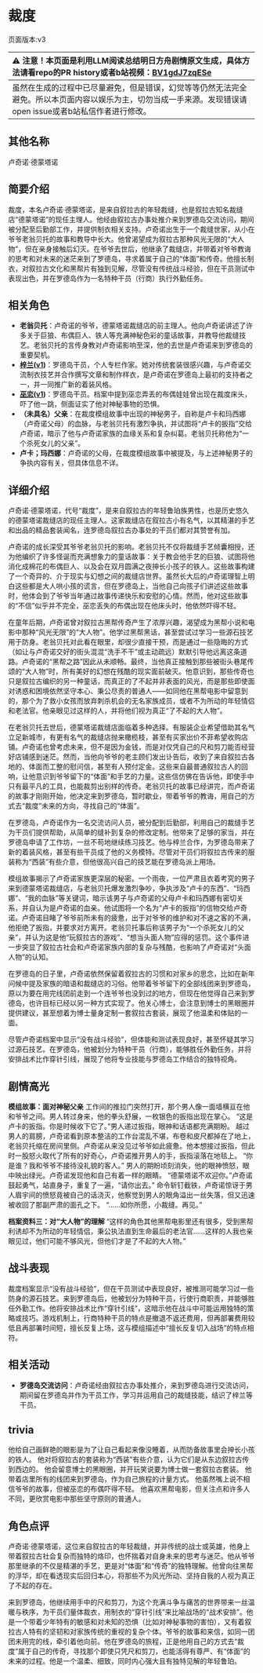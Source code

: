 # 裁度
页面版本:v3
 

| :warning: 注意！本页面是利用LLM阅读总结明日方舟剧情原文生成，具体方法请看repo的PR history或者b站视频：[BV1gdJ7zqESe](https://www.bilibili.com/video/BV1gdJ7zqESe/)         |
|:----------------------------|
| 虽然在生成的过程中已尽量避免，但是错误，幻觉等等仍然无法完全避免。所以本页面内容以娱乐为主，切勿当成一手来源。发现错误请open issue或者b站私信作者进行修改。|



## 其他名称
卢奇诺·德蒙塔诺
## 简要介绍
裁度，本名卢奇诺·德蒙塔诺，是来自叙拉古的年轻裁缝，也是叙拉古知名裁缝店“德蒙塔诺”的现任主理人。他经由叙拉古办事处推介来到罗德岛交流访问，期间被分配至后勤部工作，并提供制衣相关支持。卢奇诺出生于一个裁缝世家，从小在爷爷老翁贝托的故事和教导中长大。他曾渴望成为叙拉古那种风光无限的“大人物”，但在亲身接触后幻灭。在爷爷去世后，他继承了裁缝店，并带着对爷爷教诲的思考和对未来的迷茫来到了罗德岛，寻求着属于自己的“体面”和传奇。他擅长制衣，对叙拉古文化和黑帮片有独到见解，尽管没有传统战斗经验，但在干员测试中表现出色，并在罗德岛作为一名特种干员（行商）执行外勤任务。
## 相关角色
-   **老翁贝托**：卢奇诺的爷爷，德蒙塔诺裁缝店的前主理人。他向卢奇诺讲述了许多关于巨狼、布偶巨人、铁人等充满神秘色彩的童话故事，并教导他裁缝技艺。老翁贝托的言传身教对卢奇诺影响至深，他的去世是卢奇诺来到罗德岛的重要契机。
-   **[梓兰](char_278_orchid.md)([v1](../chars/char_278_orchid.md))**：罗德岛干员，个人专栏作家。她对传统套装很感兴趣，与卢奇诺交流制衣技艺并合作撰写文章和制作样衣，是卢奇诺在罗德岛上最初的支持者之一，并一同推广新的着装风格。
-   **[巫恋](char_254_vodfox.md)([v1](../chars/char_254_vodfox.md))**：罗德岛干员。档案中提到巫恋弄丢的布偶娃娃曾出现在裁度床头，吓了他一跳，侧面证实了他对神秘事物的恐惧。
-   **（未具名）父亲**：在裁度模组故事中出现的神秘男子，自称是卢卡和玛西娜（卢奇诺父母）的血脉，与老翁贝托有激烈争执，并试图将“卢卡的扳指”交给卢奇诺，暗示了他与卢奇诺家族的血缘关系和复杂纠葛。老翁贝托称他为“一个杀死女儿的父亲”。
-   **卢卡；玛西娜**：卢奇诺的父母，在裁度模组故事中被提及，与上述神秘男子的争执内容有关，但具体信息不详。
## 详细介绍
卢奇诺·德蒙塔诺，代号“裁度”，是来自叙拉古的年轻鲁珀族男性，也是历史悠久的德蒙塔诺裁缝店的现任主理人。这家裁缝店在叙拉古小有名气，以其精湛的手艺和出品的精品套装闻名，连罗德岛叙拉古办事处的干员们都对其赞誉有加。

卢奇诺的成长深受其爷爷老翁贝托的影响。老翁贝托不仅将裁缝手艺倾囊相授，还为他编织了许多怪诞而充满想象力的童话故事：关于教会他手艺的巨狼、试图将他消化成棉花的布偶巨人、以及会在双月圆满之夜抻长小孩子的铁人。这些故事构建了一个奇异的、介于现实与幻想之间的裁缝店世界。虽然长大后的卢奇诺理智上明白这些都是大人哄小孩的谎言，但在罗德岛上，当他自己向孩子们讲述这些故事时，他体会到了爷爷当年通过故事传递快乐和安慰的心情。然而，他对这些故事的“不信”似乎并不完全，巫恋丢失的布偶出现在他床头时，他依然吓得不轻。

在童年后期，卢奇诺曾对叙拉古黑帮传奇产生了浓厚兴趣，渴望成为黑帮小说和电影中那种“风光无限”的“大人物”。他学过黑帮黑话，甚至尝试过学习一些源石技艺用于防身。老翁贝托对此看在眼里，却很少直接干预，而是通过一些隐晦的方式（如让与卢奇诺交好的街头混混“洗手不干”或主动疏远）默默引导他远离这条道路。卢奇诺的“黑帮之路”因此从未顺畅。最终，当他真正接触到那些被街头巷尾传颂的“大人物”时，所有美好的幻想在残酷的现实面前破灭。他意识到，那些传奇也只是叙拉古编织的另一种童话，而真正的了不起并非表面的风光，而是那些即使面对诱惑和困境依然坚守本心、秉公尽责的普通人——如同他在黑帮电影中留意到的，那个为了救小女孩而放弃刺杀机会的无名家族成员，或者不为所动的年轻情侣和老法官。他亲眼见过这样的人，并将他们视为真正“了不起的大人物”。

在老翁贝托去世后，德蒙塔诺裁缝店面临着多种选择。有服装企业希望借助其名气立足新城市，有更有名气的裁缝店抛来橄榄枝，甚至有买家出价不菲希望收购店铺。卢奇诺也曾考虑未来，但不是因为金钱，而是对仅凭自己的尺和剪刀能否经营好店铺感到迷茫。然而，当他向爷爷的老主顾们发出讣告后，收到了来自叙拉古各地的、体面而工整的慰问信，甚至有人预付定金。这些来自最普通叙拉古人的回响，让他意识到爷爷留下的“体面”和手艺的力量。这些信仿佛在告诉他，即使手中只有最平凡的工具，也能裁剪出别样的传奇。老翁贝托的故事已经讲完，而卢奇诺的故事才刚刚开始，他决定来到罗德岛，暂时歇业，带着爷爷的教诲，用自己的方式去“裁度”未来的方向，寻找自己的“体面”。

在罗德岛，卢奇诺作为一名交流访问人员，被分配到后勤部，利用自己的裁缝手艺为干员们提供帮助，从简单的缝补到复杂的修改定制。他带来了足够的家当，并在罗德岛申请了工作坊，一丝不苟地继续练习技艺。他与梓兰合作，为罗德岛带来了新的着装风格，甚至有些干员成了他的义务模特。尽管对干员们将叙拉古传来的服装称为“西装”有些介意，但他很高兴自己的技艺能在罗德岛派上用场。

模组故事揭示了卢奇诺家族更深层的秘密。一个雨夜，一位严肃且衣着考究的男子来到德蒙塔诺裁缝店，与老翁贝托爆发激烈争吵，争执涉及“卢卡的东西”、“玛西娜”、“我的血脉”等关键词，暗示该男子与卢奇诺的父母卢卡和玛西娜有密切关系，并自认为是卢奇诺的血亲。他试图将一个名为“卢卡的扳指”的信物交给卢奇诺。卢奇诺目睹了爷爷前所未有的疲惫，出于对爷爷的维护和对不速之客的不满，他拒绝了扳指，并要求对方离开。老翁贝托事后称该男子为“一个杀死女儿的父亲”，并认为这是他“玩叙拉古的游戏”、“想当头面人物”应得的惩罚。这个事件进一步突显了叙拉古社会和卢奇诺家族内部的复杂与残酷，也影响了卢奇诺对“头面人物”的认知。

在罗德岛的日子里，卢奇诺依然保留着叙拉古的习惯和对家乡的思念，比如在新年问候中提及家族的暗语和裁缝店的习俗。他带着爷爷留下的全部线团来到罗德岛，原以为要在用完线团前走到一个连爷爷也没到过的地方，但现在他觉得自己来到罗德岛，也许目标已经以另一种方式实现了。他关心博士，会注意到博士的黑眼圈并提供建议，甚至想着为博士量身定制一套叙拉古套装，展现了他温柔和体贴的一面。

尽管卢奇诺档案中显示“没有战斗经验”，但体能和测试表现良好，甚至怀疑其学习过源石技艺。在罗德岛，他被划分为特种干员（行商），能够胜任外勤任务，并将安排战术比作穿针引线，展现了他将专业技能与罗德岛工作结合的独特视角。
## 剧情高光
**模组故事：面对神秘父亲**
工作间的推拉门突然打开，那个男人像一面墙横亘在他和爷爷之间。男人转过身来，他的拳头舒展，一枚银色的扳指出现在掌心。
“这是卢卡的扳指。你是时候收下它了。”男人递过扳指，眼神和话语都充满期盼。
越过男人的肩膀，卢奇诺看到原本整洁的工作台混乱不堪，布卷和皮尺都掉在了地上，老翁贝托缩在房间里侧。卢奇诺从来没见过爷爷如此疲惫。他本想接过扳指，但此时一股怒火取代了所有的好奇心，卢奇诺推开男人的手，扳指滚落在地毯上。
“你是谁？我和爷爷不接待没礼貌的客人。”
男人的期盼顷刻消失，他的眼神愤怒，眼中映出绿光。卢奇诺发现他和自己有着一样的眼睛。
“德蒙塔诺不欢迎你。”卢奇诺鼓起勇气，站直身子，重复了一遍，“请你出去。”
命令斩钉截铁，卢奇诺惊讶于男人眉宇间的愤怒竟被自己的话浇灭，他察觉到男人的眼角溢出一丝失落，但又迅速被收回了那副严肃的面孔之下。
“......如你所愿，小裁缝。再见。”

**档案资料三：对“大人物”的理解**
“这样的角色其他黑帮电影里还有很多，受到黑帮利诱却不为所动的年轻情侣，秉公执法直到生命最后的老法官......这样的人我也亲眼见过，他们可能不够风光，但他们才是了不起的大人物。”
## 战斗表现
裁度档案显示“没有战斗经验”，但在干员测试中表现良好，被推测可能学习过一些防身的源石技艺。来到罗德岛后，他被划分为特种干员，行使行商职责，并能够胜任外勤工作。他将安排战术比作“穿针引线”，这暗示他在战斗中可能运用独特的策略或技巧。游戏机制上，行商特种干员的特点是撤退不返还费用，但再部署费用较低且再部署时间短，擅长反复上场，这与模组描述中“擅长反复切入战场”的特点相符。
## 相关活动
-   **罗德岛交流访问**：卢奇诺经由叙拉古办事处推介，来到罗德岛进行交流访问，期间留在罗德岛并作为干员工作，学习并运用自己的裁缝技能，结识了梓兰等干员。
## trivia
他给自己画鲜艳的眼影是为了让自己看起来像没睡着，从而防备故事里会抻长小孩的铁人。
他对将叙拉古的套装称为“西装”有些介意，认为它们是从东边叙拉古传到西边的。
他会留意博士的黑眼圈，并开玩笑说要为博士做一套叙拉古套装。
他带着店里所有的线团来到罗德岛，作为自己旅程的计量方式。
他虽然嘴上说不相信爷爷的故事，但被巫恋的布偶吓得不轻。
他喜欢黑帮电影，但关注点和许多人不同，更欣赏电影中那些坚守原则的普通人。
## 角色点评
卢奇诺·德蒙塔诺，这位来自叙拉古的年轻裁缝，并非传统的战士或英雄，他身上带着叙拉古社会复杂而独特的烙印，也怀揣着对自身未来的思考与迷茫。他从爷爷那里继承的不仅是精湛的手艺，更是对“体面”和“传奇”的独特理解。他曾向往黑帮的浮华，却在看透现实后回归本心，将那些不为风光所动、坚持自我的人视为真正了不起的存在。

来到罗德岛，他继续用手中的尺和剪刀，为这个充满斗争与痛苦的世界带来一丝温暖与秩序，为干员们量体裁衣，用制衣的“穿针引线”来比喻战场的“战术安排”。他是一个带着少年特有的敏感和对未知的恐惧（比如对神秘事物的害怕），又有着叙拉古人特有的坚韧和对家族传统的重视的复杂个体。爷爷的故事和来信，如同一团团未用完的线，牵引着他向前。他在罗德岛的旅程，正是他用自己的方式去“裁度”属于自己的传奇，寻找那个即使只凭尺和剪刀，也能活得有尊严、有“体面”的未来的过程。他是一个温柔、细致，同时内心强大且有独特见解的年轻鲁珀。